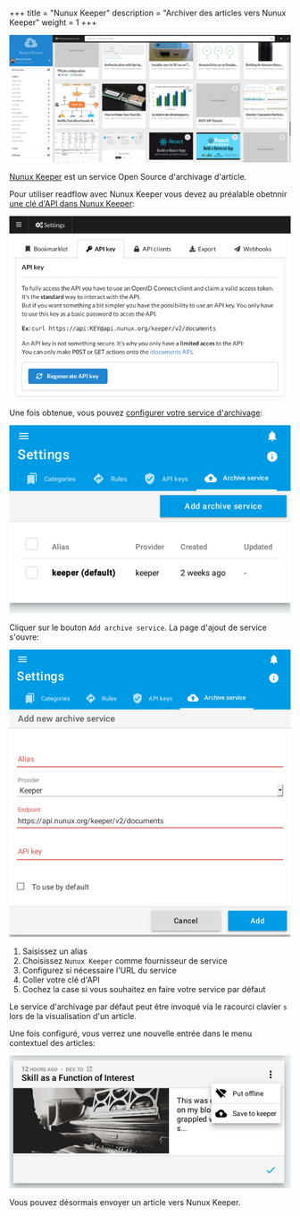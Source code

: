 +++
title = "Nunux Keeper"
description = "Archiver des articles vers Nunux Keeper"
weight = 1
+++

![](images/nunux-keeper.png)

[Nunux Keeper](https://keeper.nunux.org) est un service Open Source d'archivage d'article.

Pour utiliser readflow avec Nunux Keeper vous devez au préalable obetnnir [une clé d'API dans Nunux Keeper](https://app.nunux.org/keeper/settings/api-key):

![](images/nunux-keeper-key.png)

Une fois obtenue, vous pouvez [configurer votre service d'archivage](https://readflow.app/settings/archive-services):

![](images/archive-services.png)

Cliquer sur le bouton `Add archive service`. La page d'ajout de service s'ouvre:

![](images/new-archive-service.png)

1. Saisissez un alias
1. Choisissez `Nunux Keeper` comme fournisseur de service
1. Configurez si nécessaire l'URL du service
1. Coller votre clé d'API
1. Cochez la case si vous souhaitez en faire votre service par défaut

Le service d'archivage par défaut peut être invoqué via le racourci clavier `s` lors de la visualisation d'un article.

Une fois configuré, vous verrez une nouvelle entrée dans le menu contextuel des articles:

![](images/save-to-keeper.png)

Vous pouvez désormais envoyer un article vers Nunux Keeper.
